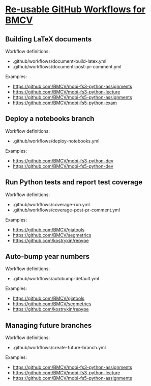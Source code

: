 # [Re-usable GitHub Workflows for BMCV]()

## Building LaTeX documents

Workflow definitions:

- .github/workflows/document-build-latex.yml
- .github/workflows/document-post-pr-comment.yml

Examples:

- https://github.com/BMCV/mobi-fs3-python-assignments
- https://github.com/BMCV/mobi-fs3-python-lecture
- https://github.com/BMCV/mobi-fs5-python-assignments
- https://github.com/BMCV/mobi-fs5-python-exam

## Deploy a notebooks branch

Workflow definitions:

- .github/workflows/deploy-notebooks.yml

Examples:

- https://github.com/BMCV/mobi-fs3-python-dev
- https://github.com/BMCV/mobi-fs5-python-dev

## Run Python tests and report test coverage

Workflow definitions:

- .github/workflows/coverage-run.yml
- .github/workflows/coverage-post-pr-comment.yml

Examples:

- https://github.com/BMCV/giatools
- https://github.com/BMCV/segmetrics
- https://github.com/kostrykin/repype

## Auto-bump year numbers

Workflow definitions:

- .github/workflows/autobump-default.yml

Examples:

- https://github.com/BMCV/giatools
- https://github.com/BMCV/segmetrics
- https://github.com/kostrykin/repype

## Managing future branches

Workflow definitions:

- .github/workflows/create-future-branch.yml

Examples:

- https://github.com/BMCV/mobi-fs3-python-assignments
- https://github.com/BMCV/mobi-fs3-python-lecture
- https://github.com/BMCV/mobi-fs5-python-assignments
